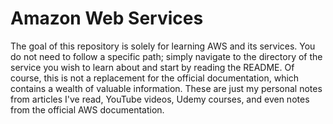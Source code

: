 # Amazon Web Services

The goal of this repository is solely for learning AWS and its services. You do not need to follow a specific path; simply navigate to the directory of the service you wish to learn about and start by reading the README. Of course, this is not a replacement for the official documentation, which contains a wealth of valuable information. These are just my personal notes from articles I've read, YouTube videos, Udemy courses, and even notes from the official AWS documentation.